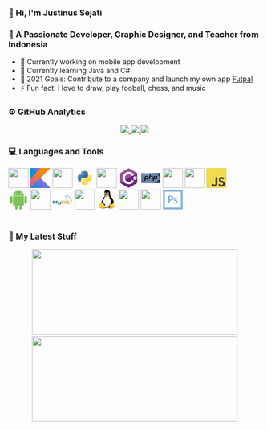 

### 👋 Hi, I'm Justinus Sejati

### :briefcase: A Passionate Developer, Graphic Designer, and Teacher from Indonesia
- 🔭 Currently working on mobile app development
- 🌱 Currently learning Java and C#
- 🥅 2021 Goals: Contribute to a company and launch my own app [Futpal](https://github.com/Karaskiv?tab=projects)
- ⚡ Fun fact: I love to draw, play fooball, chess, and music

### ⚙️ GitHub Analytics
<p align="center">
<a href="https://github.com/Karaskiv">
  <img height="180em" src="https://github-readme-stats-eight-theta.vercel.app/api?username=Karaskiv&show_icons=true&theme=tokyonight&include_all_commits=true&count_private=tokyonight&hide_border=true"/>
  <img height="180em" src="https://github-readme-stats-eight-theta.vercel.app/api/top-langs/?username=Karaskiv&layout=compact&langs_count=10&theme=tokyonight&hide_border=true"/>
  <img height="180em" src="https://github-readme-streak-stats.herokuapp.com/?user=Karaskiv&theme=gotham&hide_border=true"/>
</a>
</p>

### :computer: Languages and Tools
<code><img height="40" width="40" src="https://images.vexels.com/media/users/3/166401/isolated/preview/b82aa7ac3f736dd78570dd3fa3fa9e24-java-programming-language-icon-by-vexels.png"></code>
<code><img height="40" width="40" src="https://raw.githubusercontent.com/github/explore/80688e429a7d4ef2fca1e82350fe8e3517d3494d/topics/kotlin/kotlin.png"></code>
<code><img height="40" width="40" src="https://www.vectorlogo.zone/logos/dartlang/dartlang-icon.svg"></code>
<code><img height="40" width="40" src="https://raw.githubusercontent.com/github/explore/80688e429a7d4ef2fca1e82350fe8e3517d3494d/topics/python/python.png"></code>
<code><img height="40" width="40" src="https://cdn.iconscout.com/icon/free/png-512/c-programming-569564.png"></code>
<code><img height="40" width="40" src="https://raw.githubusercontent.com/devicons/devicon/master/icons/csharp/csharp-original.svg"></code>
<code><img height="40" width="40" src="https://raw.githubusercontent.com/devicons/devicon/master/icons/php/php-original.svg"></code>
<code><img height="40" width="40" src="https://www.flaticon.com/svg/static/icons/svg/1216/1216733.svg"></code>
<code><img height="40" width="40" src="https://cdn.iconscout.com/icon/free/png-256/css-131-722685.png"></code>
<code><img height="40" width="40" src="https://raw.githubusercontent.com/github/explore/80688e429a7d4ef2fca1e82350fe8e3517d3494d/topics/javascript/javascript.png"></code>
<br/>
<code><img height="40" width="40" src="https://raw.githubusercontent.com/github/explore/80688e429a7d4ef2fca1e82350fe8e3517d3494d/topics/android/android.png"></code>
<code><img height="40" width="40" src="https://www.vectorlogo.zone/logos/flutterio/flutterio-icon.svg"></code>
<code><img height="40" width="40" src="https://raw.githubusercontent.com/devicons/devicon/master/icons/mysql/mysql-original-wordmark.svg"></code>
<code><img height="40" width="40" src="https://www.vectorlogo.zone/logos/unity3d/unity3d-icon.svg"></code>
<code><img height="40" width="40" src="https://raw.githubusercontent.com/devicons/devicon/master/icons/linux/linux-original.svg"></code>
<code><img height="40" width="40" src="https://upload.wikimedia.org/wikipedia/commons/thumb/3/3f/Git_icon.svg/1024px-Git_icon.svg.png"></code>
<code><img height="40" width="40" src="https://www.vectorlogo.zone/logos/adobe_illustrator/adobe_illustrator-icon.svg"></code>
<code><img height="40" width="40" src="https://raw.githubusercontent.com/devicons/devicon/master/icons/photoshop/photoshop-line.svg"></code>
<br/>
<br/>

### 🚀 My Latest Stuff
<p align="center">
  <a href="https://github.com/Karaskiv/Desktop-FlappyBird">
    <img height="170em" width="410" src="https://github-readme-stats.vercel.app/api/pin?username=Karaskiv&repo=Desktop-FlappyBird&theme=radical&hide_border=true"/>
  </a>
  <a href="https://github.com/Karaskiv/Android-DinnerFix">
    <img height="170em" width="410"src="https://github-readme-stats.vercel.app/api/pin?username=Karaskiv&repo=Android-DinnerFix&theme=radical&hide_border=true"/>
  </a>
</p>
